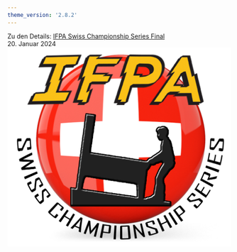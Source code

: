 ```yaml
---
theme_version: '2.8.2'
---
```

Zu den Details: 
[IFPA Swiss Championship Series Final](https://www.ifpapinball.com/tournaments/view.php?t=65521#)  
20. Januar 2024  
![](/images/ifpa-switzerland-championship-series.jpg)